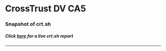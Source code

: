 # CrossTrust DV CA5
### Snapshot of crt.sh
##### Click [here](https://crt.sh/?q=3852120E01E8A21C8353378577060C4003311A27FFE07765A03F99A2C4C554DD) for a live crt.sh report

---
